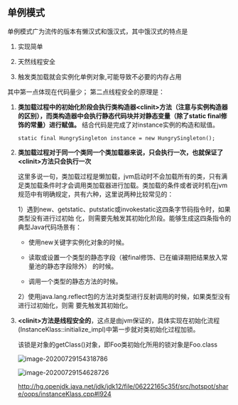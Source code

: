 
## 单例模式
单例模式广为流传的版本有懒汉式和饿汉式，其中饿汉式的特点是
1. 实现简单

2. 天然线程安全

3. 触发类加载就会实例化单例对象,可能导致不必要的内存占用


其中第一点体现在代码量少；
第二点线程安全的原理是：

1. **类加载过程中的初始化阶段会执行类构造器\<clinit>方法（注意与实例构造器的区别），而类构造器中会执行静态代码块并对静态变量（除了static final修饰的常量）进行赋值。**
结合代码是完成了对instance实例的构造和赋值。

   `static final HungrySingleton instance = new HungrySingleton();`

2. **类加载过程对于同一个类同一个类加载器来说，只会执行一次，也就保证了\<clinit>方法只会执行一次**

   这里多说一句，类加载过程是懒加载，jvm启动时不会加载所有的类，只有满足类加载条件时才会调用类加载器进行加载。类加载的条件或者说时机在jvm规范中有明确规定，共有六种，这里说两种比较常见的：

   1）遇到new、getstatic、putstatic或invokestatic这四条字节码指令时，如果类型没有进行过初始 化，则需要先触发其初始化阶段。能够生成这四条指令的典型Java代码场景有：

   - 使用new关键字实例化对象的时候。

   - 读取或设置一个类型的静态字段（被final修饰、已在编译期把结果放入常量池的静态字段除外） 的时候。

   - 调用一个类型的静态方法的时候。

   2）使用java.lang.reflect包的方法对类型进行反射调用的时候，如果类型没有进行过初始化，则需 要先触发其初始化。

3. **\<clinit>方法是线程安全的**，这点是由jvm保证的，具体实现在初始化流程(InstanceKlass::initialize_impl)中第一步就对类初始化过程加锁。

   该锁是对象的getClass()对象，即Foo类初始化所用的锁对象是Foo.class

   ![image-20200729154318786](/Users/hans/work_/md笔记/pic/单例模式/image-20200729154318786.png)

   ![image-20200729154628726](/Users/hans/work_/md笔记/pic/单例模式/image-20200729154628726.png)

   http://hg.openjdk.java.net/jdk/jdk12/file/06222165c35f/src/hotspot/share/oops/instanceKlass.cpp#l924

   


